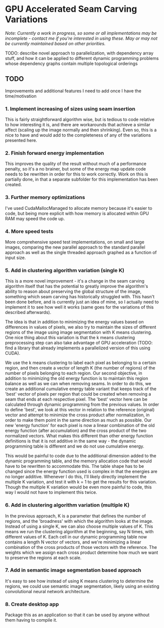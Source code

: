 # GPU Accelerated Seam Carving Variations

*Note: Currently a work in progress, so some or all implementations may be incomplete - contact me if you're interested in using these. May or may not be currently maintained based on other priorities.*


TODO: describe novel approach to parallelization, with dependency array stuff, and how it can be applied to different dynamic programming problems whose dependency graphs contain multiple topological orderings


## TODO
Improvements and additional features I need to add once I have the time/motivation

### 1. Implement increasing of sizes using seam insertion
This is fairly straightforward algorithm wise, but is tedious to code relative to how interesting it is, and there are workarounds that achieve a similar affect (scaling up the image normally and then shrinking). Even so, this is a nice to have and would add to the completeness of any of the variations presented here.

### 2. Finish forward energy implementation
This improves the quality of the result without much of a performance penalty, so it's a no brainer, but some of the energy map update code needs to be rewritten in order for this to work correctly. Work on this is partially done, in that a separate subfolder for this implementation has been created.

### 3. Further memory optimizations
I've used CudaMallocManaged to allocate memory because it's easier to code, but being more explicit with how memory is allocated within GPU RAM may speed the code up.

### 4. More speed tests
More comprehensive speed test implementations, on small and large images, comparing the new parallel approach to the standard parallel approach as well as the single threaded approach graphed as a function of input size.

### 5. Add in clustering algorithm variation (single K)
This is a more novel improvement - it's a change in the seam carving algorithm itself that has the potential to greatly improve the algorithm's ability to reason about preserving the global structure of the image, something which seam carving has historically struggled with. This hasn't been done before, and is currently just an idea of mine, so I actually need to implement it to see how well it works (same goes for the variations of this described afterwards).

The idea is that in addition to minimizing the energy values based on differences in values of pixels, we also try to maintain the sizes of different regions of the image using image segmentation with K means clustering. One nice thing about this variation is that the k means clustering preprocessing step can also take advantage of GPU acceleration (TODO: find a library that already implements a parallelized version of this using CUDA).

We use the k means clustering to label each pixel as belonging to a certain region, and then create a vector of length K (the number of regions) of the number of pixels belonging to each region. Our second objective, in addition to minimizing the old energy function is to maintain this region balance as well as we can when removing seams. In order to do this, we create an additional cumulative energy table variant that keeps track of the 'best' vector of pixels per region that could be created when removing a seam that ends at each respective pixel. The 'best' vector here can be calculated through dynamic programming from the previous values. In order to define 'best', we look at this vector in relation to the reference (original) vector and attempt to minimize the cross product after normalization, in order to make them point in the same direction as much as possible. Our new 'energy function' for each pixel is now a linear combination of the old energy function (after accumulation) and the cross product of the two normalized vectors. What makes this different than other energy function definitions is that it is not additive in the same way - the dynamic programming table is different and we do not use cumulative energy.

This would be painful to code due to the additional dimension added to the dynamic programming table, and the memory allocation code that would have to be rewritten to accommodate this. The table shape has to be changed since the energy function used is complex in that the energies are no longer additive. Whenever I do this, I'll likely directly implement the multiple K variation, and test it with k = 1 to get the results for this variation. Though the multiple K variation would be even more painful to code, this way I would not have to implement this twice.

### 6. Add in clustering algorithm variation (multiple K)

In the previous approach, K is a parameter that defines the number of regions, and the 'broadness' with which the algorithm looks at the image. Instead of using a single K, we can also choose multiple values of K. This means we run the clustering algorithm at the beginning, say N times, with different values of K. Each cell in our dynamic programming table now contains a length N vector of vectors, and we're minimizing a linear combination of the cross products of those vectors with the reference. The weights which we assign each cross product determine how much we want to preserve the regions at each scale.

### 7. Add in semantic image segmentation based approach

It's easy to see how instead of using K means clustering to determine the regions, we could use semantic image segmentation, likely using an existing convolutional neural network architecture.

### 8. Create desktop app

Package this as an application so that it can be used by anyone without them having to compile it.
